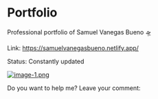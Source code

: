 # Portfolio
Professional portfolio of Samuel Vanegas Bueno 🛸

Link: https://samuelvanegasbueno.netlify.app/

Status: Constantly updated

[![image-1.png](https://i.postimg.cc/fbRtxcmv/image-1.png)](https://postimg.cc/75jZ4TBC)


Do you want to help me? Leave your comment:
